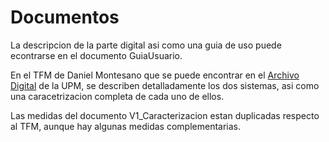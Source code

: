 # Documentos
La descripcion de la parte digital asi como una guia de uso puede econtrarse en el documento GuiaUsuario. 

En el TFM de Daniel Montesano que se puede encontrar en el [Archivo Digital](http://oa.upm.es/53835/) de la UPM, se describen detalladamente los dos sistemas, asi como una caracetrizacion completa de cada uno de ellos. 

Las medidas del documento V1_Caracterizacion estan duplicadas respecto al TFM, aunque hay algunas medidas complementarias. 